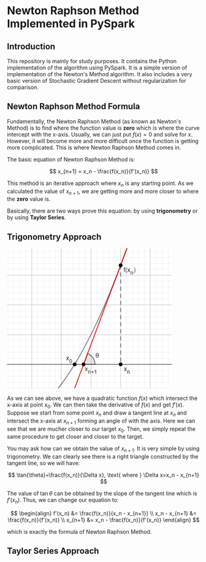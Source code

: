 # Newton Raphson Method Implemented in PySpark
## Introduction
This repository is mainly for study purposes. It contains the Python implementation of the algorithm using PySpark. It is a simple version of implementation of the Newton's Method algorithm. It also includes a very basic version of Stochastic Gradient Descent without regularization for comparison.

## Newton Raphson Method Formula
Fundamentally, the Newton Raphson Method (as known as Newton's Method) is to find where the function value is **zero** which is where the curve intercept with the x-axis. Usually, we can just put $f(x)=0$ and solve for $x$. However, it will become more and more difficult once the function is getting more complicated. This is where Newton Raphson Method comes in.

The basic equation of Newton Raphson Method is:

$$
x_{n+1} = x_n - \frac{f(x_n)}{f'(x_n)}
$$

This method is an iterative approach where $x_n$ is any starting point. As we calculated the value of $x_{n+1}$, we are getting more and more closer to where the **zero** value is.

Basically, there are two ways prove this equation: by using **trigonometry** or by using **Taylor Series**.

## Trigonometry Approach

![trigonometry](img/newton-method-geometry.png)

As we can see above, we have a quadratic function $f(x)$ which intersect the x-axis at point $x_0$. We can then take the derivative of $f(x)$ and get $f'(x)$. Suppose we start from some point $x_n$ and draw a tangent line at $x_n$ and intersect the x-axis at $x_{n+1}$ forming an angle of  with the axis. Here we can see that we are mucher closer to our target $x_0$. Then, we simply repeat the same procedure to get closer and closer to the target.

You may ask how can we obtain the value of $x_{n+1}$. It is very simple by using trigonometry. We can clearly see there is a right triangle constructed by the tangent line, so we will have:

$$
\tan{\theta}=\frac{f(x_n)}{\Delta x}, \text{ where } \Delta x=x_n - x_{n+1}
$$

The value of $\tan{\theta}$ can be obtained by the slope of the tangent line which is $f'(x_n)$. Thus, we can change our equation to:

$$
\begin{align}
f'(x_n) &= \frac{f(x_n)}{x_n - x_{n+1}} \\
x_n - x_{n+1} &= \frac{f(x_n)}{f'(x_n)} \\
x_{n+1} &= x_n - \frac{f(x_n)}{f'(x_n)}
\end{align}
$$

which is exactly the formula of Newton Raphson Method.

## Taylor Series Approach
